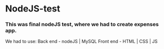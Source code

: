 # NodeJS-test
### This was final nodeJS test, where we had to create expenses app.

We had to use:
Back end - nodeJS | MySQL
Front end - HTML | CSS | JS
